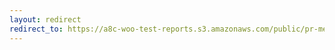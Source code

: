```yaml
---
layout: redirect
redirect_to: https://a8c-woo-test-reports.s3.amazonaws.com/public/pr-merge/41802/e2e/index.html
---
```

